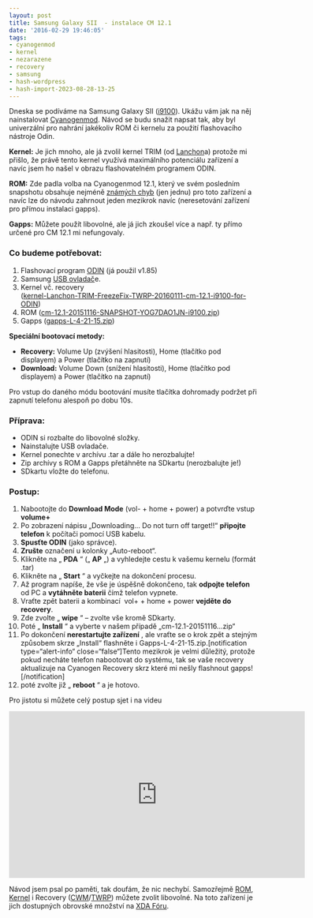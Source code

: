 ```yaml
---
layout: post
title: Samsung Galaxy SII  - instalace CM 12.1
date: '2016-02-29 19:46:05'
tags:
- cyanogenmod
- kernel
- nezarazene
- recovery
- samsung
- hash-wordpress
- hash-import-2023-08-28-13-25
---
```


Dneska se podíváme na Samsung Galaxy SII ([i9100](http://www.samsung.com/cz/support/model/GT-I9100LKAXEZ)). Ukážu vám jak na něj nainstalovat [Cyanogenmod](http://www.cyanogenmod.org/).&nbsp;Návod se budu snažit napsat tak, aby byl univerzální pro nahrání jakékoliv ROM či kernelu za použití flashovacího nástroje Odin.

**Kernel:** Je jich mnoho, ale já zvolil kernel TRIM (od [Lanchon](https://www.androidfilehost.com/?w=profile&uid=23578570567714207)a) protože mi přišlo, že právě tento kernel využívá maximálního potenciálu zařízení a navíc jsem ho našel v obrazu flashovatelném programem ODIN.

**ROM:** Zde padla volba na Cyanogenmod 12.1, který ve svém posledním snapshotu obsahuje nejméně [známých chyb](https://wiki.cyanogenmod.org/w/Known_Issues_page_for_i9100#CyanogenMod_12.1)&nbsp;(jen jednu)&nbsp;pro toto zařízení a navíc lze do návodu zahrnout jeden mezikrok navíc (neresetování zařízení pro přímou instalaci gapps).

**Gapps:** Můžete použít libovolné, ale já jich zkoušel více a např. ty přímo určené pro CM 12.1 mi nefungovaly.

### Co budeme potřebovat:

1. Flashovací program [ODIN](https://drive.google.com/open?id=0B3aDgwyDZ8Obdy1KUUJNdlhjejg) (já použil v1.85)
2. Samsung [USB ovladač](http://androidhost.org/XIVsA)e.
3. Kernel vč. recovery  
([kernel-Lanchon-TRIM-FreezeFix-TWRP-20160111-cm-12.1-i9100-for-ODIN](https://drive.google.com/open?id=0B3aDgwyDZ8Oba2tVQ2t5QkpOSEE))
4. ROM ([cm-12.1-20151116-SNAPSHOT-YOG7DAO1JN-i9100.zip](http://download.cyanogenmod.org/get/jenkins/135113/cm-12.1-20151116-SNAPSHOT-YOG7DAO1JN-i9100.zip))
5. Gapps ([gapps-L-4-21-15.zip](http://downloadandroidrom.com/file/gapps/5.1/gapps-L-4-21-15.zip))

**Speciální bootovací metody:**

- **Recovery:** Volume Up (zvýšení hlasitosti), Home (tlačítko pod displayem) a Power (tlačítko na zapnutí)
- **Download:** Volume Down&nbsp;(snížení hlasitosti), Home&nbsp;(tlačítko pod displayem) a Power (tlačítko na zapnutí)

Pro vstup do daného módu bootování musíte tlačítka dohromady podržet při zapnutí telefonu alespoň po dobu 10s.

### Příprava:

- ODIN si rozbalte do libovolné složky.
- Nainstalujte USB ovladače.
- Kernel ponechte v archívu .tar a dále ho nerozbalujte!
- Zip archívy s ROM a Gapps přetáhněte na SDkartu (nerozbalujte je!)
- SDkartu vložte do telefonu.

### Postup:

1. Nabootojte do **Download Mode** (vol- + home + power) a potvrďte vstup **volume+**
2. Po zobrazení nápisu&nbsp;„Downloading… Do not turn off target!!“ **připojte telefon** k počítači pomocí USB kabelu.
3. **Spusťte ODIN** (jako správce).
4. **Zrušte** označení u kolonky „Auto-reboot“.
5. Klikněte na „ **PDA** “ („ **AP** „) a vyhledejte cestu k vašemu kernelu (formát .tar)
6. Klikněte na „ **Start** “ a vyčkejte na dokončení procesu.
7. Až program napíše, že vše je úspěšně dokončeno, tak **odpojte telefon** od PC a **vytáhněte baterii** čímž telefon vypnete.
8. Vraťte zpět baterii a kombinací &nbsp;vol+ + home + power **vejděte do recovery**.
9. Zde zvolte „ **wipe** “ – zvolte vše kromě SDkarty.
10. Poté „ **Install** “ a vyberte v našem případě „cm-12.1-20151116…zip“
11. Po dokončení **nerestartujte zařízení** , ale vraťte se o krok zpět a stejným způsobem skrze „Install“ flashněte i Gapps-L-4-21-15.zip.[notification type=“alert-info“ close=“false“]Tento mezikrok je velmi důležitý, protože pokud necháte telefon nabootovat do systému, tak se vaše recovery aktualizuje na Cyanogen Recovery skrz které mi nešly flashnout gapps![/notification]
12. poté zvolte již „ **reboot** “ a je hotovo.

Pro jistotu si můžete celý postup sjet i na videu

<iframe loading="lazy" title="Tutorial: Rooting and Installing CyanogenMod with Odin on the Samsung Galaxy S2 i9100" width="600" height="338" src="https://www.youtube.com/embed/YL8H70Es4wg?feature=oembed" frameborder="0" allow="accelerometer; autoplay; encrypted-media; gyroscope; picture-in-picture" allowfullscreen></iframe>

Návod jsem psal po paměti, tak doufám, že nic nechybí. Samozřejmě [ROM](http://forum.xda-developers.com/galaxy-s2/orig-development/13-05-14-index-roms-t1531244), [Kernel](http://forum.xda-developers.com/galaxy-s2/development-derivatives/convert-kernel-zip-to-tar-t2994381#4) i Recovery ([CWM](http://forum.xda-developers.com/showthread.php?t=2015369)/[TWRP](http://forum.xda-developers.com/showthread.php?t=1622917)) můžete zvolit libovolné. Na toto zařízení je jich dostupných obrovské množství na [XDA Fóru](http://forum.xda-developers.com/galaxy-s2).

<!--kg-card-end: html-->